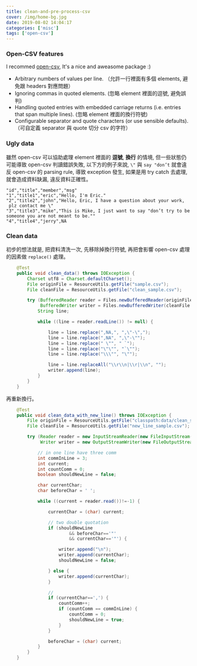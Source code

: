 ```yaml
---
title: clean-and-pre-process-csv
cover: /img/home-bg.jpg
date: 2019-08-02 14:04:17
categories: ['misc']
tags: ['open-csv']
---
```

### Open-CSV features
I recommed [open-csv](http://opencsv.sourceforge.net/#features), It's a nice and aweasome package :)
* Arbitrary numbers of values per line. （允許一行裡面有多個 elements, 避免跟 headers 對應問題）
* Ignoring commas in quoted elements. (忽略 element 裡面的逗號, 避免誤判)
* Handling quoted entries with embedded carriage returns (i.e. entries that span multiple lines). (忽略 element 裡面的換行符號)
* Configurable separator and quote characters (or use sensible defaults). （可自定義 separator 與 quote 切分 csv 的字符）

### Ugly data
雖然 open-csv 可以協助處理 element 裡面的 **逗號**, **換行** 的情境, 但一些狀態仍可能導致 open-csv 判讀錯誤失敗, 以下方的例子來說, `\"` 與 `say "don’t` 就會違反 open-csv 的 parsing rule, 導致 exception 發生, 如果是用 try catch 去處理, 就會造成資料缺漏, 違反資料正確性。
```
"id","title","member","msg"
"1","title1","eric","Hello, I'm Eric."
"2","title2","john","Hello, Eric, I have a question about your work, 
 plz contact me \"
"3","title3","mike","This is Mike, I just want to say "don’t try to be someone you are not meant to be.""
"4","title4","jerry",NA
```

### Clean data
初步的想法就是, 把資料清洗一次, 先移除掉換行符號, 再把會影響 open-csv 處理的因素做 `replace()` 處理。
```java
    @Test
    public void clean_data() throws IOException {
        Charset utf8 = Charset.defaultCharset();
        File originFile = ResourceUtils.getFile("sample.csv");
        File cleanFile = ResourceUtils.getFile("clean_sample.csv");

        try (BufferedReader reader = Files.newBufferedReader(originFile.toPath(), utf8);
             BufferedWriter writer = Files.newBufferedWriter(cleanFile.toPath(), utf8)) {
            String line;

            while ((line = reader.readLine()) != null) {

                line = line.replace(",NA,", ",\"-\",");
                line = line.replace(",NA", ",\"-\"");
                line = line.replace(" \"", " `");
                line = line.replace("\"\"", "`\"");
                line = line.replace("\\\"", "\"");

                line = line.replaceAll("\\r\\n|\\r|\\n", "");
                writer.append(line);
            }
        }
    }
```

再重新換行。
```java
    @Test
    public void clean_data_with_new_line() throws IOException {
        File originFile = ResourceUtils.getFile("classpath:data/clean_sample.csv");
        File cleanFile = ResourceUtils.getFile("new_line_sample.csv");

        try (Reader reader = new InputStreamReader(new FileInputStream(originFile));
             Writer writer = new OutputStreamWriter(new FileOutputStream(cleanFile))) {

            // in one line have three comm
            int commInLine = 3;
            int current;
            int countComm = 0;
            boolean shouldNewLine = false;

            char currentChar;
            char beforeChar = ' ';

            while ((current = reader.read())!=-1) {

                currentChar = (char) current;

                // two double quotation 
                if (shouldNewLine
                        && beforeChar=='"'
                        && currentChar=='"') {

                    writer.append("\n");
                    writer.append(currentChar);
                    shouldNewLine = false;

                } else {
                    writer.append(currentChar);
                }

                // 
                if (currentChar==',') {
                    countComm++;
                    if (countComm == commInLine) {
                        countComm = 0;
                        shouldNewLine = true;
                    }
                }

                beforeChar = (char) current;
            }
        }
    }
```


